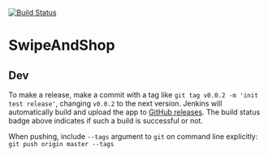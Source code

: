 [![Build Status](http://cs321jenkins.servehttp.com/buildStatus/icon?job=SwipeAndShop)](http://cs321jenkins.servehttp.com/job/SwipeAndShop/)


# SwipeAndShop

## Dev
To make a release, make a commit with a tag like `git tag v0.0.2 -m 'init test release'`, changing `v0.0.2` to the next version. Jenkins will automatically build and upload the app to [GitHub releases](https://github.com/CS-321/SwipeAndShop/releases). The build status badge above indicates if such a build is successful or not.

When pushing, include `--tags` argument to `git` on command line explicitly: `git push origin master --tags`
